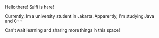 Hello there!
Sulfi is here!

Currently, Im a university student in Jakarta.
Apparently, I'm studying Java and C++

Can't wait learning and sharing more things in this space!

<!---
sulfidanivia/sulfidanivia is a ✨ special ✨ repository because its `README.md` (this file) appears on your GitHub profile.
You can click the Preview link to take a look at your changes.
--->
